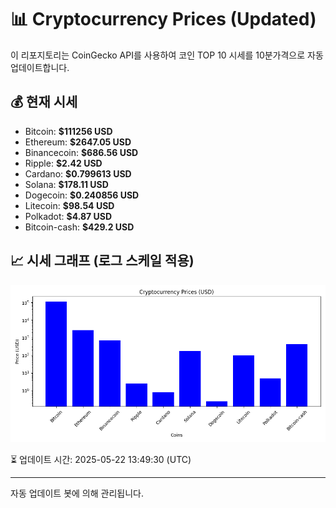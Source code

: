 
# 📊 Cryptocurrency Prices (Updated)

이 리포지토리는 CoinGecko API를 사용하여 코인 TOP 10 시세를 10분가격으로 자동 업데이트합니다.

## 💰 현재 시세
- Bitcoin: **$111256 USD**
- Ethereum: **$2647.05 USD**
- Binancecoin: **$686.56 USD**
- Ripple: **$2.42 USD**
- Cardano: **$0.799613 USD**
- Solana: **$178.11 USD**
- Dogecoin: **$0.240856 USD**
- Litecoin: **$98.54 USD**
- Polkadot: **$4.87 USD**
- Bitcoin-cash: **$429.2 USD**

## 📈 시세 그래프 (로그 스케일 적용)
![Crypto Prices](crypto_prices.png)

⏳ 업데이트 시간: 2025-05-22 13:49:30 (UTC)

---
자동 업데이트 봇에 의해 관리됩니다.
